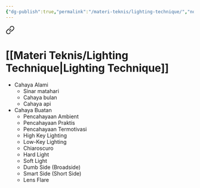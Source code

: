 ```yaml
---
{"dg-publish":true,"permalink":"/materi-teknis/lighting-technique/","noteIcon":"","created":"2025-10-16T12:25:22.737+07:00","updated":"2025-10-15T16:03:44.000+07:00"}
---
```



<div class="transclusion internal-embed is-loaded"><a class="markdown-embed-link" href="/materi-teknis/shot-list/#lighting-technique" aria-label="Open link"><svg xmlns="http://www.w3.org/2000/svg" width="24" height="24" viewBox="0 0 24 24" fill="none" stroke="currentColor" stroke-width="2" stroke-linecap="round" stroke-linejoin="round" class="svg-icon lucide-link"><path d="M10 13a5 5 0 0 0 7.54.54l3-3a5 5 0 0 0-7.07-7.07l-1.72 1.71"></path><path d="M14 11a5 5 0 0 0-7.54-.54l-3 3a5 5 0 0 0 7.07 7.07l1.71-1.71"></path></svg></a><div class="markdown-embed">



# **[[Materi Teknis/Lighting Technique\|Lighting Technique]]**
- Cahaya Alami
	- Sinar matahari
	- Cahaya bulan
	- Cahaya api
- Cahaya Buatan
	- Pencahayaan Ambient
	- Pencahayaan Praktis
	- Pencahayaan Termotivasi
	- High Key Lighting
	- Low-Key Lighting
	- Chiaroscuro
	- Hard Light
	- Soft Light
	- Dumb Side (Broadside)
	- Smart Side (Short Side)
	- Lens Flare

</div></div>
